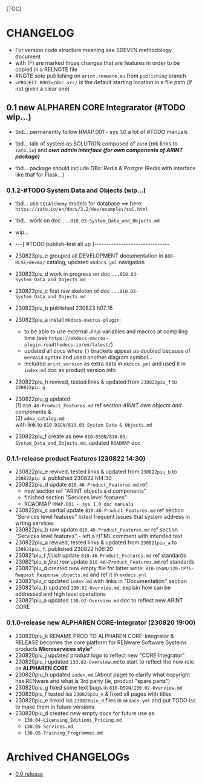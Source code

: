 

[TOC]


# CHANGELOG

- For version code structure meaning see SDEVEN methodology document
- with (F) are marked those changes that are features in order to be copied in a RELNOTE file
- #NOTE sote publishing on `arint.renware.eu` from `publishing` branch
- `<PROJECT ROOT>/doc_src/` is the default starting location in a file path (if not given a clear one)





## 0.1 new ALPHAREN CORE Integrarator (#TODO wip...)


* tbd... permanently follow RMAP.001 - sys 1.0 a lot of #TODO manuals

* tbd... talk of system as SOLUTION composed of `zato` (mk links to `zato.io`) and ***own admin interface (for own components of ARINT package)***
* tbd... package should include DBs: *Redis* & *Postgre* (Redis with interface like that for Flask...)





### 0.1.2-#TODO System Data and Objects (wip...)

* tbd... use `SQLAlchemy` models for database ==> here: `https://zato.io/en/docs/3.2/dev/examples/sql.html`

* tbd... work on doc `...810.03-System_Data_and_Objects.md`


* wip...


* ---[ #TODO publish-test all up ]-------------------------------
* 230823piu_e grouped all DEVELOPMENT documentation in `880-RLSE/devma/` catalog, updated `mkdocs.yml` navigation
* 230823piu_d work in progress on doc `...810.03-System_Data_and_Objects.md`
* 230823piu_c first raw skeleton of doc `...810.03-System_Data_and_Objects.md`
* 230823piu_b published 230823 h07:15
* 230823piu_a install `mkdocs-macros-plugin`:
    *  to be able to use external Jinja variables and macros at compiling time (see `https://mkdocs-macros-plugin.readthedocs.io/en/latest/`)
    *  updated all docs where `{}` brackets appear as doubled because of `mermaid` syntax and used another diagram symbol...
    *  included `arint_version` as extra data in `mkdocs.yml` and used it in `index.md` doc as product version info
* 230822piu_h revived, tested links & updated from `230822piu_f` to `230822piu_g`
* 230822piu_g updated<br>
    (1) `810.46-Product_Features.md` ref section _ARINT own objects and components_ &<br>
    (2) `adma_catalog.md`<br>
    with link to `810-DSGN/810.03 System Data & Objects.md`
* 230822piu_f create as new `810-DSGN/810.03-System_Data_and_Objects.md`, updated `ROADMAP` doc












### 0.1.1-release product Features (230822 14:30)

* 230822piu_e revived, tested links & updated from `230822piu_b` to `230822piu_d`. published 230822 h14:30
* 230822piu_d update `810.46-Product_Features.md` ref:
    * new section ref "ARINT objects a d components"
    * finished section "Services level features"
    * ROADMAP `RMAP.001 - sys 1.0 doc manuals`
* 230822piu_c partial update `810.46-Product_Features.md` ref section "Services level features" listed frequent issues that system address in wrting services
* 230822piu_b raw update `810.46-Product_Features.md` ref section "Services level features" - left a HTML comment with intended text
* 230822piu_a revived, tested links & updated from `230821piu_a` to `230821piu_f`. published 230822 h06:20
* 230821piu_f _finish_ update `810.46-Product_Features.md` ref standards
* 230821piu_e _first raw_ update `810.46-Product_Features.md` ref standards
* 230821piu_d created new empty file for latter write:  `810-DSGN/120-CPTS-Request_Response_objects.md` and ref it in `mkdocs.ynl`
* 230821piu_c updated `index.md` with links in "Documentation" section
* 230821piu_b updated `130.02-Overview.md`, explain how can be addressed and high level operations
* 230821piu_a updated `130.02-Overview.md` doc to reflect new ARINT CORE




### 0.1.0-release new ALPHAREN CORE-Integrator (230820 19:00)

* 230820piu_k RENAME PROD TO ALPHAREN CORE-Integrator & RELEASE becomes the core platform for RENware Software Systems products **Microservices style***
* 230820piu_j updated product logo to reflect new "CORE Integrator"
* 230820piu_i updated `130.02-Overview.md` to start to reflect the new role os **ALPHAREN CORE**
* 230820piu_h updated `index.md` (About page) to clarify what copyright has RENware and what is 3rd party (ie, product "spare parts")
* 230820piu_g fixed some text bugs in `810-DSGN/130.02-Overview.md`
* 230820piu_f tested iss `230820piu_e` & fixed all pages with titles
* 230820piu_e linked iss `230820piu_d` files in `mkdocs.yml` and put TODO iss to make them in future versions
* 230820piu_d created new empty docs for future use as:
    * `130.04-Licensing_Editions_Pricing.md`
    * `130.05-Services.md`
    * `130.05-Training_Programmes.md`










# Archived CHANGELOGs

* [0.0 release](version_history/CHANGELOG_v0.0.md)


